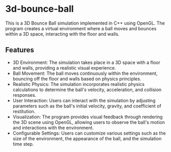 # 3d-bounce-ball

This is a 3D Bounce Ball simulation implemented in C++ using OpenGL. The program creates a virtual environment where a ball moves and bounces within a 3D space, interacting with the floor and walls.

## Features

- 3D Environment: The simulation takes place in a 3D space with a floor and walls, providing a realistic visual experience.
- Ball Movement: The ball moves continuously within the environment, bouncing off the floor and walls based on physics principles.
- Realistic Physics: The simulation incorporates realistic physics calculations to determine the ball's velocity, acceleration, and collision responses.
- User Interaction: Users can interact with the simulation by adjusting parameters such as the ball's initial velocity, gravity, and coefficient of restitution.
- Visualization: The program provides visual feedback through rendering the 3D scene using OpenGL, allowing users to observe the ball's motion and interactions with the environment.
- Configurable Settings: Users can customize various settings such as the size of the environment, the appearance of the ball, and the simulation time step.
